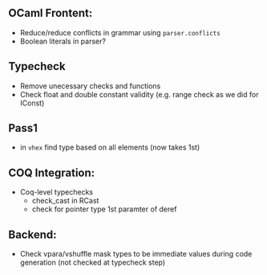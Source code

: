 

## OCaml Frontent: ##

* Reduce/reduce conflicts in grammar using `parser.conflicts`
* Boolean literals in parser?

## Typecheck ##

* Remove unecessary checks and functions
* Check float and double constant validity (e.g. range check as we did for IConst)

## Pass1 ###

* in `vhex` find type based on all elements (now takes 1st)

## COQ Integration: ##

* Coq-level typechecks
  * check_cast in RCast
  * check for pointer type 1st paramter of deref

## Backend: ##

* Check vpara/vshuffle mask types to be immediate values during code generation (not checked at typecheck step)



